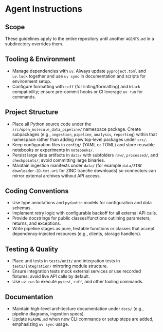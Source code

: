 # Agent Instructions

## Scope
These guidelines apply to the entire repository until another `AGENTS.md` in a subdirectory overrides them.

## Tooling & Environment
- Manage dependencies with `uv`. Always update `pyproject.toml` and `uv.lock` together and use `uv sync` in documentation and scripts for environment setup.
- Configure formatting with `ruff` (for linting/formatting) and `black` compatibility; ensure pre-commit hooks or CI leverage `uv run` for commands.

## Project Structure
- Place all Python source code under the `src/open_molecule_data_pipeline/` namespace package. Create subpackages (e.g., `ingestion`, `pipeline`, `analysis`, `reporting`) within that namespace rather than adding new top-level packages under `src/`.
- Keep configuration files in `config/` (YAML or TOML) and store reusable notebooks or experiments in `notebooks/`.
- Persist large data artifacts in `data/` with subfolders `raw/`, `processed/`, and `checkpoints/`; avoid committing large binaries.
- Maintain ingestion manifests under `data/` (for example `data/ZINC-downloader-2D-txt.uri` for ZINC tranche downloads) so connectors can mirror external archives without API access.

## Coding Conventions
- Use type annotations and `pydantic` models for configuration and data schemas.
- Implement retry logic with configurable backoff for all external API calls.
- Provide docstrings for public classes/functions outlining parameters, returns, and exceptions.
- Write pipeline stages as pure, testable functions or classes that accept dependency-injected resources (e.g., clients, storage handlers).

## Testing & Quality
- Place unit tests in `tests/unit/` and integration tests in `tests/integration/` mirroring module structure.
- Ensure integration tests mock external services or use recorded fixtures; avoid live API calls by default.
- Use `uv run` to execute `pytest`, `ruff`, and other tooling commands.

## Documentation
- Maintain high-level architecture documentation under `docs/` (e.g., pipeline diagrams, ingestion specs).
- Update `README.md` when new CLI commands or setup steps are added, emphasizing `uv sync` usage.


